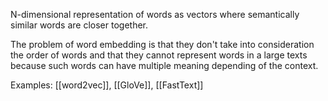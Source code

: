 N-dimensional representation of words as vectors where semantically similar words are closer together.

The problem of word embedding is that they don't take into consideration the order of words and that they cannot represent words in a large texts because such words can have multiple meaning depending of the context.

Examples: [[word2vec]], [[GloVe]], [[FastText]]